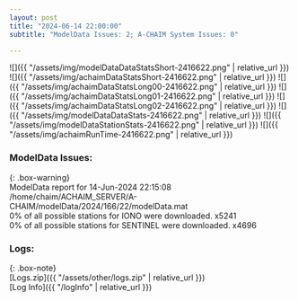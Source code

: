 ```yaml
---
layout: post
title: "2024-06-14 22:00:00"
subtitle: "ModelData Issues: 2; A-CHAIM System Issues: 0"

---
```


![]({{ "/assets/img/modelDataDataStatsShort-2416622.png" | relative_url }})
![]({{ "/assets/img/achaimDataStatsShort-2416622.png" | relative_url }})
![]({{ "/assets/img/achaimDataStatsLong00-2416622.png" | relative_url }})
![]({{ "/assets/img/achaimDataStatsLong01-2416622.png" | relative_url }})
![]({{ "/assets/img/achaimDataStatsLong02-2416622.png" | relative_url }})
![]({{ "/assets/img/modelDataDataStats-2416622.png" | relative_url }})
![]({{ "/assets/img/modelDataStationStats-2416622.png" | relative_url }})
![]({{ "/assets/img/achaimRunTime-2416622.png" | relative_url }})


### ModelData Issues:  
  
{: .box-warning}  
 ModelData report for 14-Jun-2024 22:15:08   
 /home/chaim/ACHAIM_SERVER/A-CHAIM/modelData/2024/166/22/modelData.mat   
 0% of all possible stations for IONO were downloaded. x5241   
 0% of all possible stations for SENTINEL were downloaded. x4696   
  


### Logs:  
  
{: .box-note}  
[Logs.zip]({{ "/assets/other/logs.zip" | relative_url }})  
[Log Info]({{ "/logInfo" | relative_url }})  
